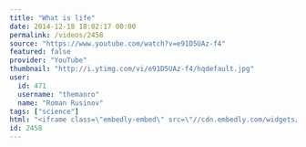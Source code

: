 ```yaml
---
title: "What is life"
date: 2014-12-18 18:02:17 00:00
permalink: /videos/2458
source: "https://www.youtube.com/watch?v=e91D5UAz-f4"
featured: false
provider: "YouTube"
thumbnail: "http://i.ytimg.com/vi/e91D5UAz-f4/hqdefault.jpg"
user:
  id: 471
  username: "themanro"
  name: "Roman Rusinov"
tags: ["science"]
html: "<iframe class=\"embedly-embed\" src=\"//cdn.embedly.com/widgets/media.html?src=http%3A%2F%2Fwww.youtube.com%2Fembed%2Fe91D5UAz-f4%3Fwmode%3Dtransparent%26feature%3Doembed&wmode=transparent&url=https%3A%2F%2Fwww.youtube.com%2Fwatch%3Fv%3De91D5UAz-f4&image=http%3A%2F%2Fi.ytimg.com%2Fvi%2Fe91D5UAz-f4%2Fhqdefault.jpg&key=daaebf4d9cdd46779200162d0ca86e20&type=text%2Fhtml&schema=youtube\" width=\"854\" height=\"480\" scrolling=\"no\" frameborder=\"0\" allowfullscreen></iframe>"
id: 2458
---
```


